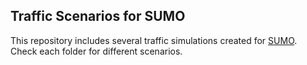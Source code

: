 ## Traffic Scenarios for SUMO

This repository includes several traffic simulations created for [SUMO](https://sumo.dlr.de/docs/index.html). Check each folder for different scenarios.
